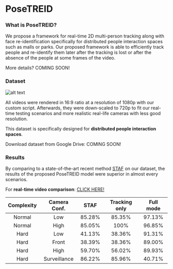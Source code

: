 # PoseTREID

### What is PoseTREID?
We propose a framework for real-time 2D multi-person tracking along with face re-identification specifically for distributed people interaction spaces such as malls or parks. Our proposed framework is able to efficiently track people and re-identify them later after the tracking is lost or after the absence of the people at some frames of the video.

More details? COMING SOON!

### Dataset

![alt text](https://i.ibb.co/zXdCb6d/git-new.jpg)

All videos were rendered in 16:9 ratio at a resolution of 1080p with our custom script. Afterwards, they were down-scaled to 720p to fit our real-time testing scenarios and more realistic real-life cameras with less good resolution. 

This dataset is specifically designed for **distributed people interaction spaces**.

Download dataset from Google Drive: COMING SOON!

### Results
By comparing to a state-of-the-art recent method [STAF](https://cmu-perceptual-computing-lab.github.io/spatio-temporal-affinity-fields/) on our dataset, the results of the proposed PoseTREID model were superior in almost every scenarios.

For **real-time video comparison**: [CLICK HERE!](https://drive.google.com/open?id=1WLGrRAdQPV-tA9B2OZPEwwMvFDVAymqX)

| Complexity | Camera Conf. | STAF | Tracking only | Full mode |
| :-------------: | :-------------: | :-------------: | :-------------: | :-------------: |
| Normal | Low | 85.28% | 85.35% | 97.13% |
| Normal | High | 85.05% | 100% | 96.85% |
| Hard | Low | 41.13% | 38.36% | 91.31% |
| Hard | Front | 38.39% | 38.36% | 89.00% |
| Hard | High | 59.70% | 56.02% | 89.93% |
| Hard | Surveillance | 86.22% | 85.96% | 40.71% |
